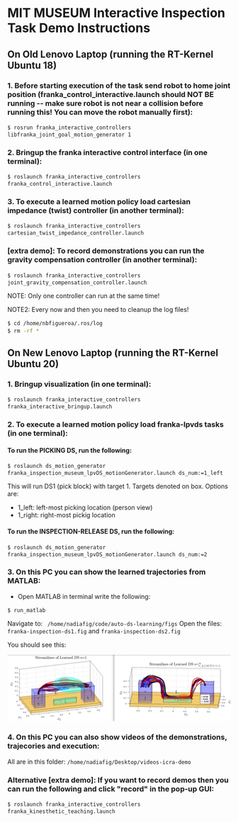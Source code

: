 # MIT MUSEUM Interactive Inspection Task Demo Instructions

## On Old Lenovo Laptop (running the RT-Kernel Ubuntu 18)

### 1. Before starting execution of the task send robot to home joint position (franka_control_interactive.launch should NOT BE running -- make sure robot is not near a collision before running this! You can move the robot manually first):
```
$ rosrun franka_interactive_controllers libfranka_joint_goal_motion_generator 1
```

### 2. Bringup the franka interactive control interface (in one terminal):
```
$ roslaunch franka_interactive_controllers franka_control_interactive.launch
```

### 3. To execute a learned motion policy load cartesian impedance (twist) controller (in another terminal):
```
$ roslaunch franka_interactive_controllers cartesian_twist_impedance_controller.launch
```

### [extra demo]: To record demonstrations you can run the gravity compensation controller (in another terminal):
```
$ roslaunch franka_interactive_controllers joint_gravity_compensation_controller.launch
```

NOTE: Only one controller can run at the same time!

NOTE2: Every now and then you need to cleanup the log files!
```bash
$ cd /home/nbfigueroa/.ros/log
$ rm -rf *
```

## On New Lenovo Laptop (running the RT-Kernel Ubuntu 20)

### 1. Bringup visualization (in one terminal):
```
$ roslaunch franka_interactive_controllers franka_interactive_bringup.launch
```

### 2. To execute a learned motion policy load franka-lpvds tasks (in one terminal):

#### To run the PICKING DS, run the following:
```
$ roslaunch ds_motion_generator franka_inspection_museum_lpvDS_motionGenerator.launch ds_num:=1_left
```
This will run DS1 (pick block) with target 1. Targets denoted on box. Options are:
- 1_left:  left-most picking location (person view)
- 1_right: right-most pickig location

#### To run the INSPECTION-RELEASE DS, run the following:
```
$ roslaunch ds_motion_generator franka_inspection_museum_lpvDS_motionGenerator.launch ds_num:=2
```

### 3. On this PC you can show the learned trajectories from MATLAB:
- Open MATLAB in terminal write the following:
```
$ run_matlab
```
Navigate to: `` /home/nadiafig/code/auto-ds-learning/figs``
Open the files: ``franka-inspection-ds1.fig`` and ``franka-inspection-ds2.fig``

You should see this:
 <p align="center">
      <img src="img/DS-learned.png" width="700x"> 
  </p>

### 4. On this PC you can also show videos of the demonstrations, trajecories and execution:
All are in this folder: ``/home/nadiafig/Desktop/videos-icra-demo ``

### Alternative [extra demo]: If you want to record demos then you can run the following and click "record" in the pop-up GUI:
```
$ roslaunch franka_interactive_controllers franka_kinesthetic_teaching.launch
```


